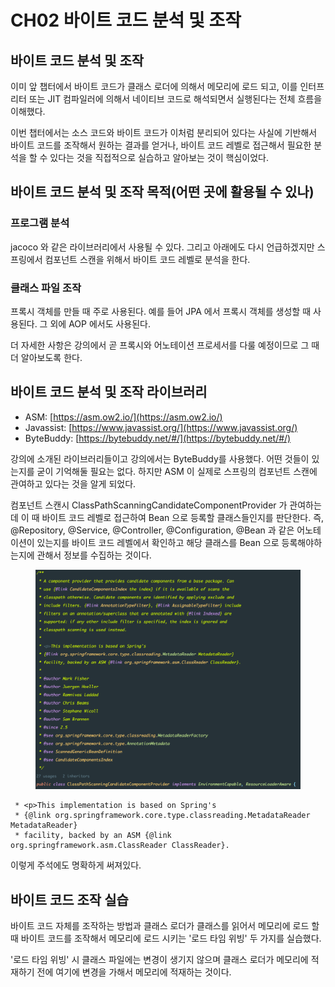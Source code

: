 # CH02 바이트 코드 분석 및 조작

## 바이트 코드 분석 및 조작

이미 앞 챕터에서 바이트 코드가 클래스 로더에 의해서 메모리에 로드 되고, 이를 인터프리터 또는 JIT 컴파일러에 의해서 네이티브 코드로 해석되면서 실행된다는 전체 흐름을 이해했다.

이번 챕터에서는 소스 코드와 바이트 코드가 이처럼 분리되어 있다는 사실에 기반해서 바이트 코드를 조작해서 원하는 결과를 얻거나, 바이트 코드 레벨로 접근해서 필요한 분석을 할 수 있다는 것을 직접적으로 실습하고 알아보는 것이 핵심이었다.

## 바이트 코드 분석 및 조작 목적(어떤 곳에 활용될 수 있나)

### 프로그램 분석

jacoco 와 같은 라이브러리에서 사용될 수 있다. 그리고 아래에도 다시 언급하겠지만 스프링에서 컴포넌트 스캔을 위해서 바이트 코드 레벨로 분석을 한다.

### 클래스 파일 조작

프록시 객체를 만들 때 주로 사용된다. 예를 들어 JPA 에서 프록시 객체를 생성할 때 사용된다. 그 외에 AOP 에서도 사용된다.

더 자세한 사항은 강의에서 곧 프록시와 어노테이션 프로세서를 다룰 예정이므로 그 때 더 알아보도록 한다.

## 바이트 코드 분석 및 조작 라이브러리

* ASM: [https://asm.ow2.io/](https://asm.ow2.io/)
* Javassist: [https://www.javassist.org/](https://www.javassist.org/)
* ByteBuddy: [https://bytebuddy.net/#/](https://bytebuddy.net/#/)

강의에 소개된 라이브러리들이고 강의에서는 ByteBuddy를 사용했다. 어떤 것들이 있는지를 굳이 기억해둘 필요는 없다. 하지만 ASM 이 실제로 스프링의 컴포넌트 스캔에 관여하고 있다는 것을 알게 되었다.

컴포넌트 스캔시 ClassPathScanningCandidateComponentProvider 가 관여하는데 이 때 바이트 코드 레벨로 접근하여 Bean 으로 등록할 클래스들인지를 판단한다. 즉, @Repository, @Service, @Controller, @Configuration, @Bean 과 같은 어노테이션이 있는지를 바이트 코드 레벨에서 확인하고 해당 클래스를 Bean 으로 등록해야하는지에 관해서 정보를 수집하는 것이다.

<figure><img src="../../.gitbook/assets/image (29).png" alt=""><figcaption></figcaption></figure>

```
 * <p>This implementation is based on Spring's
 * {@link org.springframework.core.type.classreading.MetadataReader MetadataReader}
 * facility, backed by an ASM {@link org.springframework.asm.ClassReader ClassReader}.
```

이렇게 주석에도 명확하게 써져있다.

## 바이트 코드 조작 실습

바이트 코드 자체를 조작하는 방법과 클래스 로더가 클래스를 읽어서 메모리에 로드 할 때 바이트 코드를 조작해서 메모리에 로드 시키는 '로드 타임 위빙' 두 가지를 실습했다.

'로드 타임 위빙' 시 클래스 파일에는 변경이 생기지 않으며 클래스 로더가 메모리에 적재하기 전에 여기에 변경을 가해서 메모리에 적재하는 것이다.
